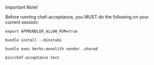 Important Note!

Before running chef-acceptance, you MUST do the following on your current session:

`export APPBUNDLER_ALLOW_RVM=true`

`bundle install --binstubs`

`bundle exec berks-monolith vendor .shared`

`bin/chef-acceptance test`
